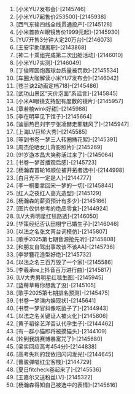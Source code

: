 
1. [小米YU7发布会]-[2145746]
1. [小米YU7起售价253500]-[2145938]
1. [西气东输四线全线贯通投产]-[2145128]
1. [小米首款AI眼镜售价1999元起]-[2145930]
1. [YU7开售3分钟大定20万台]-[2146073]
1. [王安宇助理离职]-[2143868]
1. [神二十乘组完成第二次出舱活动]-[2146010]
1. [小米YU7实测]-[2146049]
1. [丁俊晖因炮轰球台质量被罚款]-[2145534]
1. [车圈大咖解读小米YU7发布会]-[2146042]
1. [苍兰诀2动画定档718]-[2145486]
1. [武功山景区“天价泡面”系谣言]-[2145845]
1. [小米AI眼镜支持配有度数的镜片]-[2145957]
1. [章若楠wink好甜]-[2145988]
1. [李在明罕见下馆子]-[2145664]
1. [迪丽热巴刘宇宁张凌赫走邪魅风了]-[2145947]
1. [上海LV巨轮大秀]-[2145585]
1. [等到书卷一梦三人转圈捅花絮]-[2145391]
1. [周杰伦晒女儿背影照片]-[2145269]
1. [91岁游本昌大笑称活过来了]-[2145064]
1. [书卷一梦首播观后感]-[2145723]
1. [杨瀚森首轮16顺位被开拓者选中]-[2144998]
1. [白月光不一定是人]-[2144777]
1. [李一桐要拿回宋一梦的一切]-[2145844]
1. [红人之夜红人高光造型]-[2145129]
1. [杨瀚森的薪资预计有多少]-[2145186]
1. [图片仅供参考的绝品零食]-[2144924]
1. [LV大秀明星红毯路透]-[2146050]
1. [华策经纪否认田栩宁已婚生子]-[2146046]
1. [以法之名张文菁台词模仿]-[2145807]
1. [歌手2025第七期音源抢先听]-[2145808]
1. [和朋友自驾出事故该不该AA]-[2145736]
1. [李梦簪花造型好绝]-[2145732]
1. [以法之名三百万毁了一个家]-[2145586]
1. [李羲承re上抖音百万进行曲]-[2145817]
1. [LV大秀男明星红毯生图]-[2145945]
1. [蓝莓草莓你想我了没]-[2145105]
1. [歌手2025第七期排名预测]-[2145475]
1. [书卷一梦演内娱现状]-[2145641]
1. [书卷一梦官抖像吃菌子了]-[2144943]
1. [以法之名关键证人被火化]-[2145806]
1. [黄子韬徐艺洋否认代孕生子]-[2144462]
1. [有一群小猫即将被摸猫头]-[2144109]
1. [轮到我跳赛博暴富咒了]-[2145680]
1. [梁实回应高考454分]-[2144838]
1. [高考失利的我依旧闪闪发光]-[2144645]
1. [曹骏弹唱红尘客栈]-[2144729]
1. [夏日fitcheck卷起来了]-[2145536]
1. [王嘉尔又送粉丝LV]-[2145322]
1. [杨瀚森得知自己被选中的表情]-[2145616]